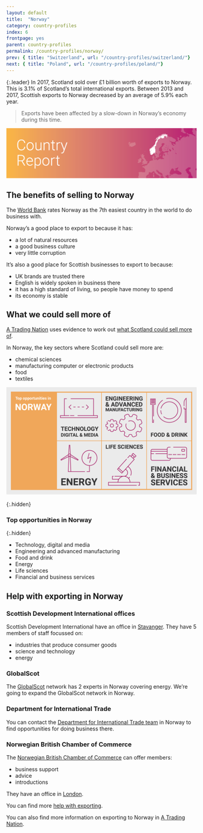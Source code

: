 ```yaml
---
layout: default
title:  "Norway"
category: country-profiles
index: 6
frontpage: yes
parent: country-profiles
permalink: /country-profiles/norway/
prev: { title: "Switzerland", url: "/country-profiles/switzerland/"}
next: { title: "Poland", url: "/country-profiles/poland/"}
---
```


{:.leader}
In 2017, Scotland sold over £1 billion worth of exports to Norway. This is 3.1% of Scotland’s total international exports. Between 2013 and 2017, Scottish exports to Norway decreased by an average of 5.9% each year.

> Exports have been affected by a slow-down in Norway’s economy during this time.

![An image of Norway outlined on a map](/assets/images/country_maps/06-Norway.png)

## The benefits of selling to Norway
The [World Bank](http://www.doingbusiness.org/en/rankings) rates Norway as the 7th easiest country in the world to do business with.

Norway’s a good place to export to because it has:

* a lot of natural resources
* a good business culture
* very little corruption

It’s also a good place for Scottish businesses to export to because:

* UK brands are trusted there
* English is widely spoken in business there
* it has a high standard of living, so people have money to spend
* its economy is stable


## What we could sell more of
[A Trading Nation](https://www.gov.scot/publications/scotland-a-trading-nation/) uses evidence to work out [what Scotland could sell more of](https://tradingnation.mygov.scot/what-we-could-sell-more-of/).

In Norway, the key sectors where Scotland could sell more are:

* chemical sciences
* manufacturing computer or electronic products
* food
* textiles

![An infographic of top opportunities in Norway](/assets/images/country_infographics/06-Norway-top-opportunities.png)

{:.hidden}
### Top opportunities in Norway

{:.hidden}
* Technology, digital and media
* Engineering and advanced manufacturing
* Food and drink
* Energy
* Life sciences
* Financial and business services

## Help with exporting in Norway

### Scottish Development International offices
Scottish Development International have an office in [Stavanger](https://www.sdi.co.uk/about-sdi/global-offices/europe-middle-east-and-africa/norway-stavanger). They have 5 members of staff focussed on:

* industries that produce consumer goods
* science and technology
* energy

### GlobalScot
The [GlobalScot](https://www.globalscot.com/) network has 2 experts in Norway covering energy. We’re going to expand the GlobalScot network in Norway.

### Department for International Trade
You can contact the [Department for International Trade team](https://www.gov.uk/government/publications/exporting-to-norway) in Norway to find opportunities for doing business there.  

### Norwegian British Chamber of Commerce
The [Norwegian British Chamber of Commerce](https://nbccuk.com/) can offer members:

* business support
* advice
* introductions

They have an office in [London](https://nbccuk.com/contact-nbcc/).

You can find more [help with exporting](https://tradingnation.mygov.scot/help-for-businesses/).

You can also find more information on exporting to Norway in [A Trading Nation](https://www.gov.scot/publications/scotland-a-trading-nation/).
